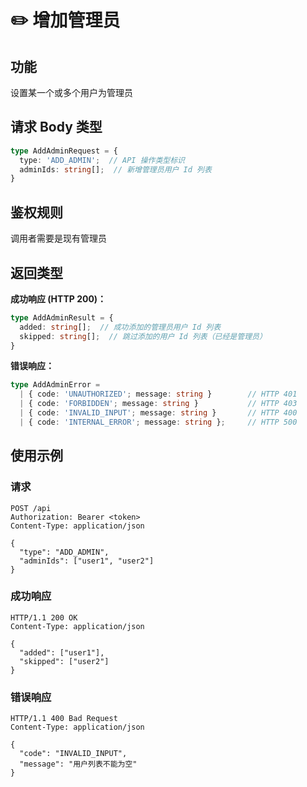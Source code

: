 # ✏️ 增加管理员

## 功能

设置某一个或多个用户为管理员

## 请求 Body 类型

```typescript
type AddAdminRequest = {
  type: 'ADD_ADMIN';  // API 操作类型标识
  adminIds: string[];  // 新增管理员用户 Id 列表
}
```

## 鉴权规则

调用者需要是现有管理员

## 返回类型

**成功响应 (HTTP 200)：**
```typescript
type AddAdminResult = {
  added: string[];  // 成功添加的管理员用户 Id 列表
  skipped: string[];  // 跳过添加的用户 Id 列表（已经是管理员）
}
```

**错误响应：**
```typescript
type AddAdminError = 
  | { code: 'UNAUTHORIZED'; message: string }        // HTTP 401
  | { code: 'FORBIDDEN'; message: string }           // HTTP 403
  | { code: 'INVALID_INPUT'; message: string }       // HTTP 400
  | { code: 'INTERNAL_ERROR'; message: string };     // HTTP 500
```

## 使用示例

### 请求
```http
POST /api
Authorization: Bearer <token>
Content-Type: application/json

{
  "type": "ADD_ADMIN",
  "adminIds": ["user1", "user2"]
}
```

### 成功响应
```http
HTTP/1.1 200 OK
Content-Type: application/json

{
  "added": ["user1"],
  "skipped": ["user2"]
}
```

### 错误响应
```http
HTTP/1.1 400 Bad Request
Content-Type: application/json

{
  "code": "INVALID_INPUT",
  "message": "用户列表不能为空"
}
```
